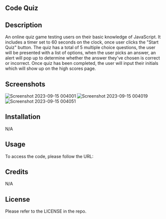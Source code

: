 ## Code Quiz

## Description

An online quiz game testing users on their basic knowledge of JavaScript. It includes a timer set to 60 seconds on the clock, once user clicks the "Start Quiz" button. The quiz has a total of 5 multiple choice questions, the user will be presented with a list of options, when the user picks an answer, an alert will pop up to determine whether the answer they've chosen is correct or incorrect. Once quiz has been completed, the user will input their initials which will show up on the high scores page.

## Screenshots
![Screenshot 2023-09-15 004001](https://github.com/itsbbea/code-quiz/assets/137044035/9717ab9f-62a7-44a7-96f2-82b8352fc921)
![Screenshot 2023-09-15 004019](https://github.com/itsbbea/code-quiz/assets/137044035/c6db1c7b-ea20-4974-94a2-8e501f895548)
![Screenshot 2023-09-15 004051](https://github.com/itsbbea/code-quiz/assets/137044035/5595c6da-2dce-4f1b-b55e-4c97cf6f673b)


## Installation
N/A

## Usage
To access the code, please follow the URL:  

## Credits
N/A

## License
Please refer to the LICENSE in the repo.
